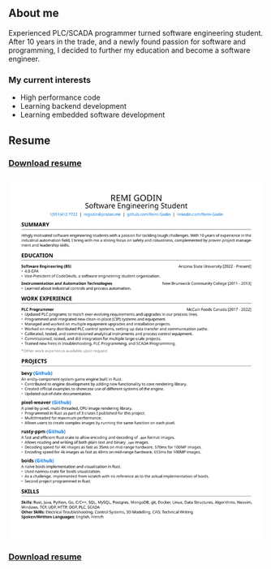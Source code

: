 ## About me
Experienced PLC/SCADA programmer turned software engineering student. After 10 years in the trade, and a newly found passion for software and programming, I decided to further my education and become a software engineer.

### My current interests
- High performance code
- Learning backend development
- Learning embedded software development

## Resume
### [Download resume](https://github.com/Remi-Godin/Remi-Godin/blob/main/RemiGodin_Resume.pdf)

![resume](https://github.com/Remi-Godin/Remi-Godin/blob/main/RemiGodin_Resume.png)

### [Download resume](https://github.com/Remi-Godin/Remi-Godin/blob/main/RemiGodin_Resume.pdf)
<!--
**Remi-Godin/Remi-Godin** is a ✨ _special_ ✨ repository because its `README.md` (this file) appears on your GitHub profile.

Here are some ideas to get you started:

- 🔭 I’m currently working on ...
- 🌱 I’m currently learning ...
- 👯 I’m looking to collaborate on ...
- 🤔 I’m looking for help with ...
- 💬 Ask me about ...
- 📫 How to reach me: ...
- 😄 Pronouns: ...
- ⚡ Fun fact: ...
-->
